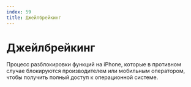 ```yaml
---
index: 59
title: Джейлбрейкинг
---
```

# Джейлбрейкинг

Процесс разблокировки функций на iPhone, которые в противном случае блокируются производителем или мобильным оператором, чтобы получить полный доступ к операционной системе.
